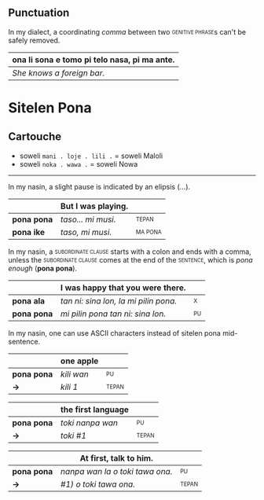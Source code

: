 ## Punctuation

In my dialect, a coordinating *comma* between two <sub><sup>GENITIVE PHRASE</sup></sub>s can't be safely removed.

| ona li sona e tomo pi telo nasa, pi ma ante. |
|:-|
| *She knows a foreign bar.* |

# Sitelen Pona

## Cartouche

* soweli `mani . loje . lili .` = soweli Maloli
* soweli `noka . wawa .` = soweli Nowa

<!-- poka wan: left; poka ante: right ??? -->
<!-- `nanpa tu wan lon poka wan` → `wan` -->

<!-- Piglet =  soweli Piki ? → soweli Mali = soweli mani lili -->
<!-- ona li kama lon poka jan. = He met someone. -->
<!-- mi pana e ona lon poka jan. = I made him meet someone. = I introduced him to someone. -->

<!-- I already did that. tenpo pini la mi kama a pali e ni. -->
<!-- open pi tenpo mute la - for the first time -->
<!-- pini pi tenpo mute la - for the last time -->


-----

In my nasin, a slight pause is indicated by an elipsis (...).

| | But I was playing. | |
|-|-|-|
| **pona pona** | *taso... mi musi.* | <sub><sup>TEPAN</sup></sub> |
| **pona ike**  | *taso, mi musi.*   | <sub><sup>MA PONA</sup></sub> |

In my nasin, a <sub><sup>SUBORDINATE CLAUSE</sup></sub> starts with a colon and ends with a comma, unless the <sub><sup>SUBORDINATE CLAUSE</sup></sub> comes at the end of the <sub><sup>SENTENCE</sup></sub>, which is *pona enough* (**pona pona**).

| | I was happy that you were there. | |
|-|-|-|
| **pona ala**  | *tan ni: sina lon, la mi pilin pona.* | <sub><sup>X</sup></sub> |
| **pona pona** | *mi pilin pona tan ni: sina lon.*     | <sub><sup>PU</sup></sub> |

In my nasin, one can use ASCII characters instead of sitelen pona mid-sentence.

| | one apple | |
|-|-|-|
| **pona pona** | *kili wan* | <sub><sup>PU</sup></sub> |
| **→**         | *kili 1*   | <sub><sup>TEPAN</sup></sub> |

| | the first language | |
|-|-|-|
| **pona pona** | *toki nanpa wan* | <sub><sup>PU</sup></sub> |
| **→**         | *toki #1*        | <sub><sup>TEPAN</sup></sub> |

| | At first, talk to him. | |
|-|-|-|
| **pona pona** | *nanpa wan la o toki tawa ona.* | <sub><sup>PU</sup></sub> |
| **→**         | *#1) o toki tawa ona.*          | <sub><sup>TEPAN</sup></sub> |
